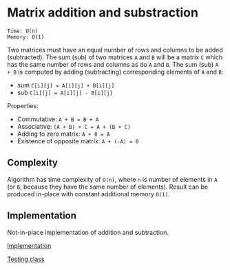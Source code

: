 # Matrix addition and substraction
```
Time: O(n)
Memory: O(1)
```
Two matrices must have an equal number of rows and columns to be added (subtracted). The sum (sub) of two matrices `A` and `B` will be a matrix `C` which has the same number of rows and columns as do `A` and `B`. The sum (sub) `A + B` is computed by adding (subtracting) corresponding elements of `A` and `B`:
- sum `C[i][j] = A[i][j] + B[i][j]`
- sub `C[i][j] = A[i][j] - B[i][j]`

Properties:
- Commutative: `A + B = B + A`
- Associative: `(A + B) + C = A + (B + C)`
- Adding to zero matrix: `A + 0 = A`
- Existence of opposite matrix: `A + (-A) = 0`

## Complexity
Algorithm has time complexity of `O(n)`, where `n` is number of elements in `A` (or `B`, because they have the same number of elements).
Result can be produced in-place with constant additional memory `O(1)`.

## Implementation
Not-in-place implementation of addition and subtraction.

[Implementation](/src/matrices/MatrixAddSub.java)

[Testing class](/test/matrices/MatrixAddSubTest.java)
